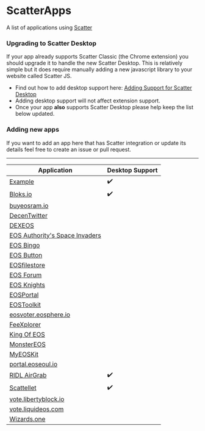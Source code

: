 # ScatterApps

A list of applications using [Scatter](https://get-scatter.com)

### Upgrading to Scatter Desktop

If your app already supports Scatter Classic (the Chrome extension) you should upgrade it to handle the new Scatter Desktop. This is relatively simple but it does require manually adding a new javascript library to your website called Scatter JS.

- Find out how to add desktop support here: [Adding Support for Scatter Desktop](https://github.com/GetScatter/scatter-js/blob/master/README.md#switching-from-extension-only-to-extensiondesktop-support)
- Adding desktop support will not affect extension support.
- Once your app **also** supports Scatter Desktop please help keep the list below updated.

### Adding new apps

If you want to add an app here that has Scatter integration or update its details feel free to create an issue or pull request.

-------------

| Application | Desktop Support |
| -- | -- |
| [Example](https://get-scatter.com) | :heavy_check_mark: |
| [Bloks.io](https://bloks.io/) | :heavy_check_mark: |
| [buyeosram.io](https://buyeosram.io) | |
| [DecenTwitter](http://decentwitter.com) | |
| [DEXEOS](https://dexeos.io/) | | 
| [EOS Authority's Space Invaders](https://eosauthority.com/spaceMainnet) | |
| [EOS Bingo](https://eosbingo.net) | |
| [EOS Button](https://eosbutton.io) | |
| [EOSfilestore](https://eosfilestore.now.sh) | |
| [EOS Forum](https://eos-forum.org) | |
| [EOS Knights](http://eosknights.io) | |
| [EOSPortal](http://eosportal.io) | |
| [EOSToolkit](https://eostoolkit.io) | |
| [eosvoter.eosphere.io](https://eosvoter.eosphere.io) | |
| [FeeXplorer](https://eos.feexplorer.io) | |
| [King Of EOS](https://kingofeos.com) | |
| [MonsterEOS](http://monstereos.io) | |
| [MyEOSKit](https://www.myeoskit.com) | |
| [portal.eoseoul.io](https://portal.eoseoul.io) | |
| [RIDL AirGrab](https://ridl.get-scatter.com) | :heavy_check_mark: |
| [Scattellet](https://scattellet.com) | :heavy_check_mark: |
| [vote.libertyblock.io](http://vote.libertyblock.io) | |
| [vote.liquideos.com](http://vote.liquideos.com) | |
| [Wizards.one](https://game.wizards.one) | |
